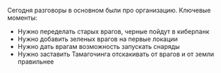 Сегодня разговоры в основном были про организацию. Ключевые моменты:
- Нужно переделать старых врагов, черные пойдут в киберпанк
- Нужно добавить зеленых врагов на первые локации
- Нужно дать врагам возможность запускать снаряды
- Нужно заставить Тамагочинга отскакивать от врагов и от земли правильнее